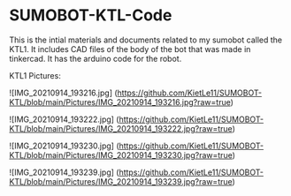 # SUMOBOT-KTL-Code
 This is the intial materials and documents related to my sumobot called the KTL1. 
 It includes CAD files of the body of the bot that was made in tinkercad.
 It has the arduino code for the robot.

KTL1 Pictures:

![IMG_20210914_193216.jpg] (https://github.com/KietLe11/SUMOBOT-KTL/blob/main/Pictures/IMG_20210914_193216.jpg?raw=true)

![IMG_20210914_193222.jpg] (https://github.com/KietLe11/SUMOBOT-KTL/blob/main/Pictures/IMG_20210914_193222.jpg?raw=true)

![IMG_20210914_193230.jpg] (https://github.com/KietLe11/SUMOBOT-KTL/blob/main/Pictures/IMG_20210914_193230.jpg?raw=true)

![IMG_20210914_193239.jpg] (https://github.com/KietLe11/SUMOBOT-KTL/blob/main/Pictures/IMG_20210914_193239.jpg?raw=true)
